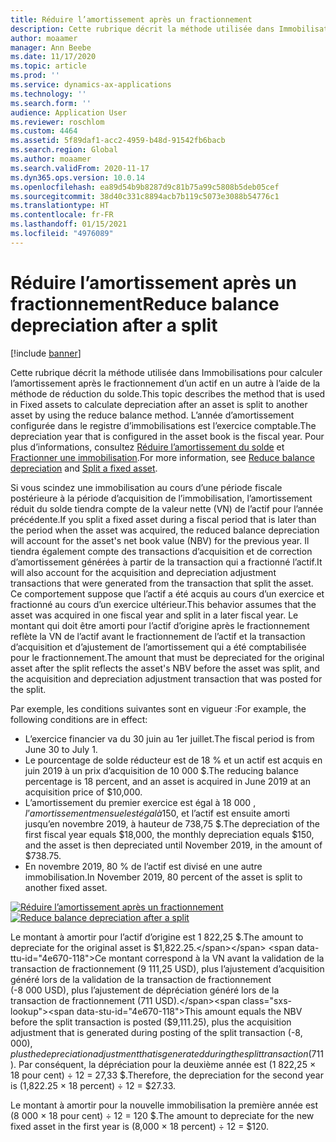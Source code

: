 ```yaml
---
title: Réduire l’amortissement après un fractionnement
description: Cette rubrique décrit la méthode utilisée dans Immobilisations pour calculer l’amortissement après le fractionnement d’une immobilisation à l’aide de la méthode de réduction du solde.
author: moaamer
manager: Ann Beebe
ms.date: 11/17/2020
ms.topic: article
ms.prod: ''
ms.service: dynamics-ax-applications
ms.technology: ''
ms.search.form: ''
audience: Application User
ms.reviewer: roschlom
ms.custom: 4464
ms.assetid: 5f89daf1-acc2-4959-b48d-91542fb6bacb
ms.search.region: Global
ms.author: moaamer
ms.search.validFrom: 2020-11-17
ms.dyn365.ops.version: 10.0.14
ms.openlocfilehash: ea89d54b9b8287d9c81b75a99c5808b5deb05cef
ms.sourcegitcommit: 38d40c331c8894acb7b119c5073e3088b54776c1
ms.translationtype: HT
ms.contentlocale: fr-FR
ms.lasthandoff: 01/15/2021
ms.locfileid: "4976089"
---
```

# <a name="reduce-balance-depreciation-after-a-split"></a><span data-ttu-id="4e670-103">Réduire l’amortissement après un fractionnement</span><span class="sxs-lookup"><span data-stu-id="4e670-103">Reduce balance depreciation after a split</span></span>

[!include [banner](../includes/banner.md)]

<span data-ttu-id="4e670-104">Cette rubrique décrit la méthode utilisée dans Immobilisations pour calculer l’amortissement après le fractionnement d’un actif en un autre à l’aide de la méthode de réduction du solde.</span><span class="sxs-lookup"><span data-stu-id="4e670-104">This topic describes the method that is used in Fixed assets to calculate depreciation after an asset is split to another asset by using the reduce balance method.</span></span> <span data-ttu-id="4e670-105">L’année d’amortissement configurée dans le registre d’immobilisations est l’exercice comptable.</span><span class="sxs-lookup"><span data-stu-id="4e670-105">The depreciation year that is configured in the asset book is the fiscal year.</span></span> <span data-ttu-id="4e670-106">Pour plus d’informations, consultez [Réduire l’amortissement du solde](reduce-balance-depreciation.md) et [Fractionner une immobilisation](tasks/split-fixed-asset.md).</span><span class="sxs-lookup"><span data-stu-id="4e670-106">For more information, see [Reduce balance depreciation](reduce-balance-depreciation.md) and [Split a fixed asset](tasks/split-fixed-asset.md).</span></span>

<span data-ttu-id="4e670-107">Si vous scindez une immobilisation au cours d’une période fiscale postérieure à la période d’acquisition de l’immobilisation, l’amortissement réduit du solde tiendra compte de la valeur nette (VN) de l’actif pour l’année précédente.</span><span class="sxs-lookup"><span data-stu-id="4e670-107">If you split a fixed asset during a fiscal period that is later than the period when the asset was acquired, the reduced balance depreciation will account for the asset's net book value (NBV) for the previous year.</span></span> <span data-ttu-id="4e670-108">Il tiendra également compte des transactions d’acquisition et de correction d’amortissement générées à partir de la transaction qui a fractionné l’actif.</span><span class="sxs-lookup"><span data-stu-id="4e670-108">It will also account for the acquisition and depreciation adjustment transactions that were generated from the transaction that split the asset.</span></span> <span data-ttu-id="4e670-109">Ce comportement suppose que l’actif a été acquis au cours d’un exercice et fractionné au cours d’un exercice ultérieur.</span><span class="sxs-lookup"><span data-stu-id="4e670-109">This behavior assumes that the asset was acquired in one fiscal year and split in a later fiscal year.</span></span> <span data-ttu-id="4e670-110">Le montant qui doit être amorti pour l’actif d’origine après le fractionnement reflète la VN de l’actif avant le fractionnement de l’actif et la transaction d’acquisition et d’ajustement de l’amortissement qui a été comptabilisée pour le fractionnement.</span><span class="sxs-lookup"><span data-stu-id="4e670-110">The amount that must be depreciated for the original asset after the split reflects the asset's NBV before the asset was split, and the acquisition and depreciation adjustment transaction that was posted for the split.</span></span>

<span data-ttu-id="4e670-111">Par exemple, les conditions suivantes sont en vigueur :</span><span class="sxs-lookup"><span data-stu-id="4e670-111">For example, the following conditions are in effect:</span></span>

- <span data-ttu-id="4e670-112">L’exercice financier va du 30 juin au 1er juillet.</span><span class="sxs-lookup"><span data-stu-id="4e670-112">The fiscal period is from June 30 to July 1.</span></span>
- <span data-ttu-id="4e670-113">Le pourcentage de solde réducteur est de 18 % et un actif est acquis en juin 2019 à un prix d’acquisition de 10 000 $.</span><span class="sxs-lookup"><span data-stu-id="4e670-113">The reducing balance percentage is 18 percent, and an asset is acquired in June 2019 at an acquisition price of $10,000.</span></span>
- <span data-ttu-id="4e670-114">L’amortissement du premier exercice est égal à 18 000 $, l’amortissement mensuel est égal à 150 $, et l’actif est ensuite amorti jusqu’en novembre 2019, à hauteur de 738,75 $.</span><span class="sxs-lookup"><span data-stu-id="4e670-114">The depreciation of the first fiscal year equals $18,000, the monthly depreciation equals $150, and the asset is then depreciated until November 2019, in the amount of $738.75.</span></span>
- <span data-ttu-id="4e670-115">En novembre 2019, 80 % de l’actif est divisé en une autre immobilisation.</span><span class="sxs-lookup"><span data-stu-id="4e670-115">In November 2019, 80 percent of the asset is split to another fixed asset.</span></span>

<span data-ttu-id="4e670-116">[![Réduire l’amortissement après un fractionnement](./media/reduce-balance-depreciation-after-split.png)](./media/reduce-balance-depreciation-after-split.png)</span><span class="sxs-lookup"><span data-stu-id="4e670-116">[![Reduce balance depreciation after a split](./media/reduce-balance-depreciation-after-split.png)](./media/reduce-balance-depreciation-after-split.png)</span></span>

<span data-ttu-id="4e670-117">Le montant à amortir pour l’actif d’origine est 1 822,25 $.</span><span class="sxs-lookup"><span data-stu-id="4e670-117">The amount to depreciate for the original asset is $1,822.25.</span></span> <span data-ttu-id="4e670-118">Ce montant correspond à la VN avant la validation de la transaction de fractionnement (9 111,25 USD), plus l’ajustement d’acquisition généré lors de la validation de la transaction de fractionnement (-8 000 USD), plus l’ajustement de dépréciation généré lors de la transaction de fractionnement (711 USD).</span><span class="sxs-lookup"><span data-stu-id="4e670-118">This amount equals the NBV before the split transaction is posted ($9,111.25), plus the acquisition adjustment that is generated during posting of the split transaction (-$8,000), plus the depreciation adjustment that is generated during the split transaction ($711).</span></span> <span data-ttu-id="4e670-119">Par conséquent, la dépréciation pour la deuxième année est (1 822,25 × 18 pour cent) ÷ 12 = 27,33 $.</span><span class="sxs-lookup"><span data-stu-id="4e670-119">Therefore, the depreciation for the second year is (1,822.25 × 18 percent) ÷ 12 = $27.33.</span></span>

<span data-ttu-id="4e670-120">Le montant à amortir pour la nouvelle immobilisation la première année est (8 000 × 18 pour cent) ÷ 12 = 120 $.</span><span class="sxs-lookup"><span data-stu-id="4e670-120">The amount to depreciate for the new fixed asset in the first year is (8,000 × 18 percent) ÷ 12 = $120.</span></span>
